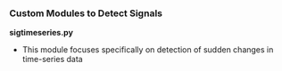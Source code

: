### Custom Modules to Detect Signals
**sigtimeseries.py**
  - This module focuses specifically on detection of sudden changes in time-series data

